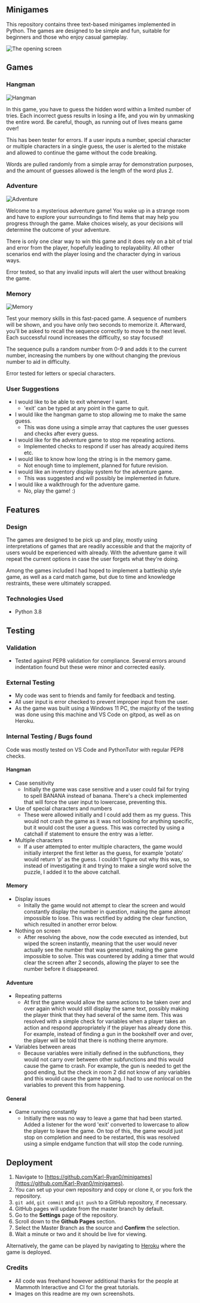 ## Minigames
This repository contains three text-based minigames implemented in Python. The games are designed to be simple and fun, suitable for beginners and those who enjoy casual gameplay.

![The opening screen](/assets/images/opening.png)

## Games

### Hangman
![Hangman](/assets/images/hangman.png)

In this game, you have to guess the hidden word within a limited number of tries. Each incorrect guess results in losing a life, and you win by unmasking the entire word. Be careful, though, as running out of lives means game over!

This has been tester for errors. If a user inputs a number, special character or multiple characters in a single guess, the user is alerted to the mistake and allowed to continue the game without the code breaking.

Words are pulled randomly from a simple array for demonstration purposes, and the amount of guesses allowed is the length of the word plus 2.

### Adventure
![Adventure](/assets/images/adventure.png)

Welcome to a mysterious adventure game! You wake up in a strange room and have to explore your surroundings to find items that may help you progress through the game. Make choices wisely, as your decisions will determine the outcome of your adventure.

There is only one clear way to win this game and it does rely on a bit of trial and error from the player, hopefully leading to replayability. All other scenarios end with the player losing and the character dying in various ways.

Error tested, so that any invalid inputs will alert the user without breaking the game.

### Memory
![Memory](/assets/images/memory.png)

Test your memory skills in this fast-paced game. A sequence of numbers will be shown, and you have only two seconds to memorize it. Afterward, you'll be asked to recall the sequence correctly to move to the next level. Each successful round increases the difficulty, so stay focused!

The sequence pulls a random number from 0-9 and adds it to the current number, increasing the numbers by one without changing the previous number to aid in difficulty.

Error tested for letters or special characters.

### User Suggestions
* I would like to be able to exit whenever I want.
  * 'exit' can be typed at any point in the game to quit.
* I would like the hangman game to stop allowing me to make the same guess.
  * This was done using a simple array that captures the user guesses and checks after every guess.
* I would like for the adventure game to stop me repeating actions.
  * Implemented checks to respond if user has already acquired items etc.
* I would like to know how long the string is in the memory game.
  * Not enough time to implement, planned for future revision.
* I would like an inventory display system for the adventure game.
  * This was suggested and will possibly be implemented in future.
* I would like a walkthrough for the adventure game.
  * No, play the game! :)

## Features

### Design
The games are designed to be pick up and play, mostly using interpretations of games that are readily accessible and that the majority of users would be experienced with already. With the adventure game it will repeat the current options in case the user forgets what they're doing.

Among the games included I had hoped to implement a battleship style game, as well as a card match game, but due to time and knowledge restraints, these were ultimately scrapped.

### Technologies Used
* Python 3.8

## Testing
### Validation
* Tested against PEP8 validation for compliance. Several errors around indentation found but these were minor and corrected easily.

### External Testing
* My code was sent to friends and family for feedback and testing.
* All user input is error checked to prevent improper input from the user.
* As the game was built using a Windows 11 PC, the majority of the testing was done using this machine and VS Code on gitpod, as well as on Heroku.

### Internal Testing / Bugs found
Code was mostly tested on VS Code and PythonTutor with regular PEP8 checks.

#### Hangman
* Case sensitivity
  * Initially the game was case sensitive and a user could fail for trying to spell BANANA instead of banana. There's a check implemented that will force the user input to lowercase, preventing this.
* Use of special characters and numbers
  * These were allowed initially and I could add them as my guess. This would not crash the game as it was not looking for anything specific, but it would cost the user a guess. This was corrected by using a catchall if statement to ensure the entry was a letter.
* Multiple characters
  * If a user attempted to enter multiple characters, the game would initially interpret the first letter as the guess, for example 'potato' would return 'p' as the guess. I couldn't figure out why this was, so instead of investigating it and trying to make a single word solve the puzzle, I added it to the above catchall.

#### Memory
* Display issues
  * Initally the game would not attempt to clear the screen and would constantly display the number in question, making the game almost impossible to lose. This was rectified by adding the clear function, which resulted in another error below.
* Nothing on screen
  * After resolving the above, now the code executed as intended, but wiped the screen instantly, meaning that the user would never actually see the number that was generated, making the game impossible to solve. This was countered by adding a timer that would clear the screen after 2 seconds, allowing the player to see the number before it disappeared.

#### Adventure
* Repeating patterns
  * At first the game would allow the same actions to be taken over and over again which would still display the same text, possibly making the player think that they had several of the same item. This was resolved with a simple check for variables when a player takes an action and respond appropriately if the player has already done this. For example, instead of finding a gun in the bookshelf over and over, the player will be told that there is nothing therre anymore.
* Variables between areas
  * Because variables were initially defined in the subfunctions, they would not carry over between other subfunctions and this would cause the game to crash. For example, the gun is needed to get the good ending, but the check in room 2 did not know of any variables and this would cause the game to hang. I had to use nonlocal on the variables to prevent this from happening.

#### General
* Game running constantly
  * Initially there was no way to leave a game that had been started. Added a listener for the word 'exit' converted to lowercase to allow the player to leave the game. On top of this, the game would just stop on completion and need to be restarted, this was resolved using a simple endgame function that will stop the code running.

## Deployment
1. Navigate to [https://github.com/Karl-Ryan0/minigames](https://github.com/Karl-Ryan0/minigames).
2. You can set up your own repository and copy or clone it, or you fork the repository.
3. `git add`, `git commit` and `git push` to a GitHub repository, if necessary.
4. GitHub pages will update from the master branch by default.
5. Go to the **Settings** page of the repository.
6. Scroll down to the **Github Pages** section.
7. Select the Master Branch as the source and **Confirm** the selection.
8. Wait a minute or two and it should be live for viewing.

Alternatively, the game can be played by navigating to [Heroku](https://minigames-0919640b8832.herokuapp.com/s) where the game is deployed.

### Credits
* All code was freehand however additional thanks for the people at Mammoth Interactive and CI for the great tutorials.
* Images on this readme are my own screenshots.